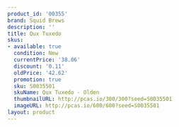 ```yaml
---
product_id: '00355'
brand: Squid Brews
description: ''
title: Qux Tuxedo
skus:
- available: true
  condition: New
  currentPrice: '38.06'
  discount: '0.11'
  oldPrice: '42.62'
  promotion: true
  sku: S0035501
  skuName: Qux Tuxedo - Olden
  thumbnailURL: http://pcas.io/300/300?seed=S0035501
  imageURL: http://pcas.io/600/600?seed=S0035501
layout: product
---
```

